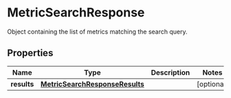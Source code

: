 # MetricSearchResponse

Object containing the list of metrics matching the search query.

## Properties

| Name        | Type                                                              | Description | Notes      |
| ----------- | ----------------------------------------------------------------- | ----------- | ---------- |
| **results** | [**MetricSearchResponseResults**](MetricSearchResponseResults.md) |             | [optional] |
